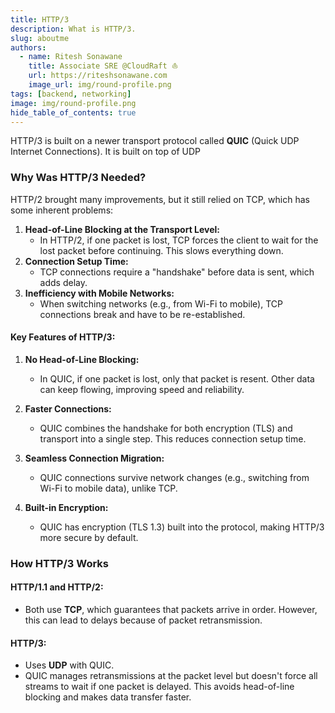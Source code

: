 ```yaml
---
title: HTTP/3
description: What is HTTP/3.
slug: aboutme
authors:
  - name: Ritesh Sonawane
    title: Associate SRE @CloudRaft ⛵
    url: https://riteshsonawane.com
    image_url: img/round-profile.png
tags: [backend, networking]
image: img/round-profile.png
hide_table_of_contents: true
---
```



HTTP/3 is built on a newer transport protocol called **QUIC** (Quick UDP Internet Connections). It is built on top of UDP 

### Why Was HTTP/3 Needed?

HTTP/2 brought many improvements, but it still relied on TCP, which has some inherent problems:

1. **Head-of-Line Blocking at the Transport Level:**
    - In HTTP/2, if one packet is lost, TCP forces the client to wait for the lost packet before continuing. This slows everything down.
2. **Connection Setup Time:**
    - TCP connections require a "handshake" before data is sent, which adds delay.
3. **Inefficiency with Mobile Networks:**
    - When switching networks (e.g., from Wi-Fi to mobile), TCP connections break and have to be re-established.
#### Key Features of HTTP/3:

1. **No Head-of-Line Blocking:**
    
    - In QUIC, if one packet is lost, only that packet is resent. Other data can keep flowing, improving speed and reliability.
2. **Faster Connections:**
    
    - QUIC combines the handshake for both encryption (TLS) and transport into a single step. This reduces connection setup time.
3. **Seamless Connection Migration:**
    
    - QUIC connections survive network changes (e.g., switching from Wi-Fi to mobile data), unlike TCP.
4. **Built-in Encryption:**
    
    - QUIC has encryption (TLS 1.3) built into the protocol, making HTTP/3 more secure by default.

### How HTTP/3 Works

#### HTTP/1.1 and HTTP/2:

- Both use **TCP**, which guarantees that packets arrive in order. However, this can lead to delays because of packet retransmission.

#### HTTP/3:

- Uses **UDP** with QUIC.
- QUIC manages retransmissions at the packet level but doesn't force all streams to wait if one packet is delayed. This avoids head-of-line blocking and makes data transfer faster.
